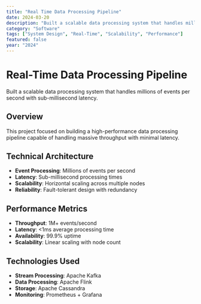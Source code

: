 ```yaml
---
title: "Real Time Data Processing Pipeline"
date: 2024-03-20
description: "Built a scalable data processing system that handles millions of events per second with sub-millisecond latency."
category: "Software"
tags: ["System Design", "Real-Time", "Scalability", "Performance"]
featured: false
year: "2024"
---
```


# Real-Time Data Processing Pipeline

Built a scalable data processing system that handles millions of events per second with sub-millisecond latency.

## Overview

This project focused on building a high-performance data processing pipeline capable of handling massive throughput with minimal latency.

## Technical Architecture

- **Event Processing**: Millions of events per second
- **Latency**: Sub-millisecond processing times
- **Scalability**: Horizontal scaling across multiple nodes
- **Reliability**: Fault-tolerant design with redundancy

## Performance Metrics

- **Throughput**: 1M+ events/second
- **Latency**: <1ms average processing time
- **Availability**: 99.9% uptime
- **Scalability**: Linear scaling with node count

## Technologies Used

- **Stream Processing**: Apache Kafka
- **Data Processing**: Apache Flink
- **Storage**: Apache Cassandra
- **Monitoring**: Prometheus + Grafana 